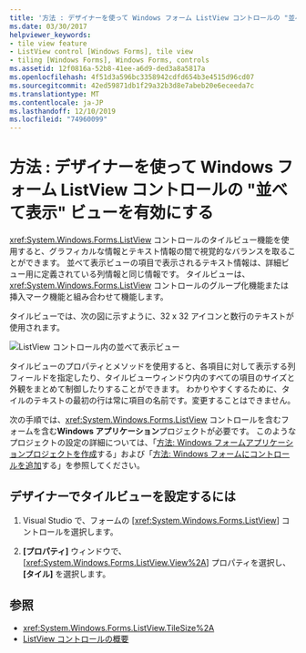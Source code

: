 ```yaml
---
title: '方法 : デザイナーを使って Windows フォーム ListView コントロールの "並べて表示" ビューを有効にする'
ms.date: 03/30/2017
helpviewer_keywords:
- tile view feature
- ListView control [Windows Forms], tile view
- tiling [Windows Forms], Windows Forms, controls
ms.assetid: 12f0816a-52b8-41ee-a6d9-ded3a8a5817a
ms.openlocfilehash: 4f51d3a596bc3358942cdfd654b3e4515d96cd07
ms.sourcegitcommit: 42ed59871db1f29a32b3d8e7abeb20e6eceeda7c
ms.translationtype: MT
ms.contentlocale: ja-JP
ms.lasthandoff: 12/10/2019
ms.locfileid: "74960099"
---
```

# <a name="how-to-enable-tile-view-in-a-windows-forms-listview-control-using-the-designer"></a>方法 : デザイナーを使って Windows フォーム ListView コントロールの "並べて表示" ビューを有効にする
<xref:System.Windows.Forms.ListView> コントロールのタイルビュー機能を使用すると、グラフィカルな情報とテキスト情報の間で視覚的なバランスを取ることができます。 並べて表示ビューの項目で表示されるテキスト情報は、詳細ビュー用に定義されている列情報と同じ情報です。 タイルビューは、<xref:System.Windows.Forms.ListView> コントロールのグループ化機能または挿入マーク機能と組み合わせて機能します。

 タイルビューでは、次の図に示すように、32 x 32 アイコンと数行のテキストが使用されます。

 ![ListView コントロール内の並べて表示ビュー](./media/enable-tile-view-in-a-wf-listview-control-using-the-designer/tile-view-in-listview-control.gif "並べて表示ビューのアイコンとテキスト")

 タイルビューのプロパティとメソッドを使用すると、各項目に対して表示する列フィールドを指定したり、タイルビューウィンドウ内のすべての項目のサイズと外観をまとめて制御したりすることができます。 わかりやすくするために、タイルのテキストの最初の行は常に項目の名前です。変更することはできません。

 次の手順では、<xref:System.Windows.Forms.ListView> コントロールを含むフォームを含む**Windows アプリケーション**プロジェクトが必要です。 このようなプロジェクトの設定の詳細については、「[方法: Windows フォームアプリケーションプロジェクトを作成](/visualstudio/ide/step-1-create-a-windows-forms-application-project)する」および「[方法: Windows フォームにコントロールを追加](how-to-add-controls-to-windows-forms.md)する」を参照してください。

## <a name="to-set-tile-view-in-the-designer"></a>デザイナーでタイルビューを設定するには

1. Visual Studio で、フォームの [<xref:System.Windows.Forms.ListView>] コントロールを選択します。

2. **[プロパティ]** ウィンドウで、[<xref:System.Windows.Forms.ListView.View%2A>] プロパティを選択し、 **[タイル]** を選択します。

## <a name="see-also"></a>参照

- <xref:System.Windows.Forms.ListView.TileSize%2A>
- [ListView コントロールの概要](listview-control-overview-windows-forms.md)
